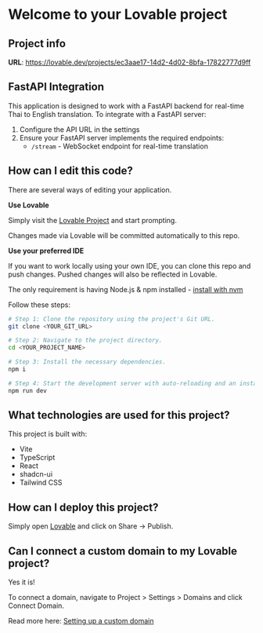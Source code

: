 
# Welcome to your Lovable project

## Project info

**URL**: https://lovable.dev/projects/ec3aae17-14d2-4d02-8bfa-17822777d9ff

## FastAPI Integration

This application is designed to work with a FastAPI backend for real-time Thai to English translation.
To integrate with a FastAPI server:

1. Configure the API URL in the settings
2. Ensure your FastAPI server implements the required endpoints:
   - `/stream` - WebSocket endpoint for real-time translation

## How can I edit this code?

There are several ways of editing your application.

**Use Lovable**

Simply visit the [Lovable Project](https://lovable.dev/projects/ec3aae17-14d2-4d02-8bfa-17822777d9ff) and start prompting.

Changes made via Lovable will be committed automatically to this repo.

**Use your preferred IDE**

If you want to work locally using your own IDE, you can clone this repo and push changes. Pushed changes will also be reflected in Lovable.

The only requirement is having Node.js & npm installed - [install with nvm](https://github.com/nvm-sh/nvm#installing-and-updating)

Follow these steps:

```sh
# Step 1: Clone the repository using the project's Git URL.
git clone <YOUR_GIT_URL>

# Step 2: Navigate to the project directory.
cd <YOUR_PROJECT_NAME>

# Step 3: Install the necessary dependencies.
npm i

# Step 4: Start the development server with auto-reloading and an instant preview.
npm run dev
```

## What technologies are used for this project?

This project is built with:

- Vite
- TypeScript
- React
- shadcn-ui
- Tailwind CSS

## How can I deploy this project?

Simply open [Lovable](https://lovable.dev/projects/ec3aae17-14d2-4d02-8bfa-17822777d9ff) and click on Share -> Publish.

## Can I connect a custom domain to my Lovable project?

Yes it is!

To connect a domain, navigate to Project > Settings > Domains and click Connect Domain.

Read more here: [Setting up a custom domain](https://docs.lovable.dev/tips-tricks/custom-domain#step-by-step-guide)
